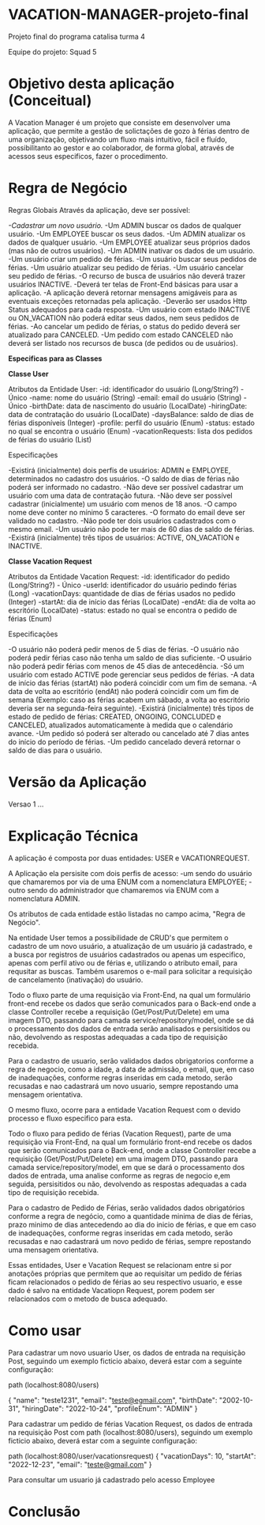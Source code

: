 # VACATION-MANAGER-projeto-final
Projeto final do programa catalisa turma 4

Equipe do projeto: Squad 5

# Objetivo desta aplicação (Conceitual)

A Vacation Manager é um projeto que consiste em desenvolver uma aplicação, 
que permite a gestão de solictações de gozo à férias dentro de uma organização, objetivando um fluxo mais 
intuitivo, fácil e fluído, possibilitanto ao gestor e ao colaborador, de forma global, através de acessos seus especificos,
fazer o procedimento.

# Regra de Negócio

Regras Globais 
 Através da aplicação, deve ser possível:

*-Cadastrar um novo usuário.*
-Um ADMIN buscar os dados de qualquer usuário.
-Um EMPLOYEE buscar os seus dados.
-Um ADMIN atualizar os dados de qualquer usuário.
-Um EMPLOYEE atualizar seus próprios dados (mas não de outros usuários).
-Um ADMIN inativar os dados de um usuário.
-Um usuário criar um pedido de férias.
-Um usuário buscar seus pedidos de férias.
-Um usuário atualizar seu pedido de férias.
-Um usuário cancelar seu pedido de férias.
-O recurso de busca de usuários não deverá trazer usuários INACTIVE.
-Deverá ter telas de Front-End básicas para usar a aplicação.
-A aplicação deverá retornar mensagens amigáveis para as eventuais exceções retornadas pela aplicação.
-Deverão ser usados Http Status adequados para cada resposta.
-Um usuário com estado INACTIVE ou ON_VACATION não poderá editar seus dados, nem seus pedidos de férias.
-Ao cancelar um pedido de férias, o status do pedido deverá ser atualizado para CANCELED.
-Um pedido com estado CANCELED não deverá ser listado nos recursos de busca (de pedidos ou de usuários).

**Especificas para as Classes**

**Classe User**

Atributos da Entidade User:
-id: identificador do usuário (Long/String?) - Único
-name: nome do usuário (String)
-email: email do usuário (String) - Único
-birthDate: data de nascimento do usuário (LocalDate)
-hiringDate: data de contratação do usuário (LocalDate)
-daysBalance: saldo de dias de férias disponíveis (Integer)
-profile: perfil do usuário (Enum)
-status: estado no qual se encontra o usuário (Enum)
-vacationRequests: lista dos pedidos de férias do usuário (List<VacationRequest>)

Especificações

-Existirá (inicialmente) dois perfis de usuários: ADMIN e EMPLOYEE, determinados no cadastro dos usuários.
-O saldo de dias de férias não poderá ser informado no cadastro.
-Não deve ser possível cadastrar um usuário com uma data de contratação futura.
-Não deve ser possível cadastrar (inicialmente) um usuário com menos de 18 anos.
-O campo nome deve conter no mínimo 5 caracteres.
-O formato do email deve ser validado no cadastro.
-Não pode ter dois usuários cadastrados com o mesmo email.
-Um usuário não pode ter mais de 60 dias de saldo de férias.
-Existirá (inicialmente) três tipos de usuários: ACTIVE, ON_VACATION e INACTIVE.

**Classe Vacation Request**

Atributos da Entidade Vacation Request:
-id: identificador do pedido (Long/String?) - Único
-userId: identificador do usuário pedindo férias (Long)
-vacationDays: quantidade de dias de férias usados no pedido (Integer)
-startAt: dia de início das férias (LocalDate)
-endAt: dia de volta ao escritório (LocalDate)
-status: estado no qual se encontra o pedido de férias (Enum)

Especificações

-O usuário não poderá pedir menos de 5 dias de férias.
-O usuário não poderá pedir férias caso não tenha um saldo de dias suficiente.
-O usuário não poderá pedir férias com menos de 45 dias de antecedência.
-Só um usuário com estado ACTIVE pode gerenciar seus pedidos de férias.
-A data de início das férias (startAt) não poderá coincidir com um fim de semana.
-A data de volta ao escritório (endAt) não poderá coincidir com um fim de semana (Exemplo: caso as férias acabem um sábado, a volta ao escritório deveria ser na segunda-feira seguinte).
-Existirá (inicialmente) três tipos de estado de pedido de férias: CREATED, ONGOING, CONCLUDED e CANCELED, atualizados automaticamente à medida que o calendário avance.
-Um pedido só poderá ser alterado ou cancelado até 7 dias antes do início do período de férias.
-Um pedido cancelado deverá retornar o saldo de dias para o usuário.

# Versão da Aplicação

Versao 1 ...

# Explicação Técnica

A aplicação é composta por duas entidades: USER e VACATIONREQUEST.

A Aplicação ela persisite com dois perfis de acesso:
-um sendo do usuário que chamaremos por via de uma ENUM com a nomenclatura EMPLOYEE; 
-outro sendo do administrador que chamaremos via ENUM com a nomenclatura ADMIN.

Os atributos de cada entidade estão listadas no campo acima, "Regra de Negócio".

Na entidade User temos a possibilidade de CRUD's que permitem o cadastro de um novo usuário, a atualização de um usuário já cadastrado,
e a busca por registros de usuários cadastrados ou apenas um especifico, apenas com perfil ativo ou  de férias e, utilizando o atributo email, 
para requsitar as buscas. Também usaremos o e-mail para solicitar a requisição de cancelamento (inativação) do usuário.

Todo o fluxo parte de uma requisição via Front-End, na qual um formulário front-end recebe os dados que serão comunicados para o 
Back-end onde a classe Controller recebe a requisição (Get/Post/Put/Delete) em uma imagem DTO, passando para camada service/repository/model, onde se dá 
o processamento dos dados de entrada serão analisados e persisitidos ou não, devolvendo as respostas adequadas a cada tipo de requisição recebida.

Para o cadastro de usuario, serão validados dados obrigatorios conforme a regra de negocio, como a idade, a data de admissão, o email,
que, em caso de inadequações, conforme regras inseridas em cada metodo, serão recusadas e nao cadastrará um novo usuario, sempre repostando uma mensagem orientativa.

O mesmo fluxo, ocorre para a entidade Vacation Request com o devido processo e fluxo especifico para esta. 

Todo o fluxo para pedido de férias (Vacation Request), parte de uma requisição via Front-End, na qual um formulário front-end 
recebe os dados que serão comunicados para o Back-end, onde a classe Controller recebe a requisição (Get/Post/Put/Delete) em uma
imagem DTO, passando para camada service/repository/model, em que se dará o processamento dos dados de entrada, uma analise conforme
as regras de negocio e,em seguida, persisitidos ou não, devolvendo as respostas adequadas a cada tipo de requisição recebida.

Para o cadastro de Pedido de Férias, serão validados dados obrigatórios conforme a regra de negócio, como a quantidade minima de dias 
de férias, prazo minimo de dias antecedendo ao dia do inicio de férias, e que em caso de inadequações, conforme regras inseridas em 
cada metodo, serão recusadas e nao cadastrará um novo pedido de férias, sempre repostando uma mensagem orientativa.

Essas entidades, User e Vacation Request se relacionam entre si por anotações próprias que permitem que ao requisitar um pedido 
de férias ficam relacionados o pedido de férias ao seu respectivo usuario, e esse dado é salvo na entidade Vacatiopn Request, porem 
podem ser relacionados com o metodo de busca adequado.


# Como usar

Para cadastrar um novo usuario User, os dados de entrada na requisição Post, seguindo um exemplo 
ficticio abaixo, deverá estar com a seguinte configuração:

path (localhost:8080/users)

{
"name": "teste1231",
"email": "teste@egmail.com",
"birthDate": "2002-10-31",
"hiringDate": "2022-10-24",
"profileEnum": "ADMIN"
}


Para cadastrar um pedido de férias Vacation Request, os dados de entrada na requisição Post com path (localhost:8080/users), seguindo um exemplo
ficticio abaixo, deverá estar com a seguinte configuração:

path (localhost:8080/user/vacationsrequest)
{
"vacationDays": 10,
"startAt": "2022-12-23",
"email": "teste@gmail.com"
}


Para consultar um usuario já cadastrado pelo acesso Employee


# Conclusão









